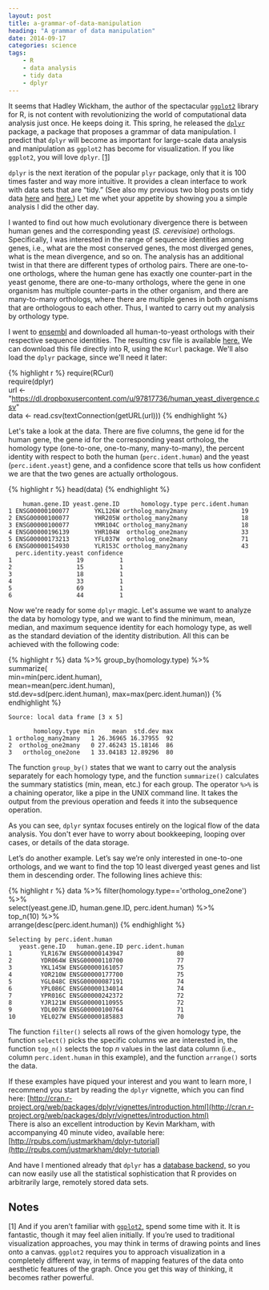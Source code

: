 ```yaml
---
layout: post
title: a-grammar-of-data-manipulation
heading: "A grammar of data manipulation"
date: 2014-09-17
categories: science
tags:
    - R
    - data analysis
    - tidy data
    - dplyr
---
```

It seems that Hadley Wickham, the author of the spectacular [`ggplot2`](http://ggplot2.org/) library for R, is not content with revolutionizing the world of computational data analysis just once. He keeps doing it. This spring, he released the [`dplyr`](http://cran.r-project.org/web/packages/dplyr/index.html) package, a package that proposes a grammar of data manipulation. I predict that `dplyr` will become as important for large-scale data analysis and manipulation as `ggplot2` has become for visualization. If you like `ggplot2`, you will love `dplyr`. [[1]](#note1)

<!--more-->

`dplyr` is the next iteration of the popular `plyr` package, only that it is 100 times faster and way more intuitive. It provides a clean interface to work with data sets that are “tidy.” (See also my previous two blog posts on tidy data [here](/blog/2014/7/20/keep-your-data-tidy) and [here.](/blog/2014/7/21/keep-your-data-tidy-part-ii)) Let me whet your appetite by showing you a simple analysis I did the other day.

I wanted to find out how much evolutionary divergence there is between human genes and the corresponding yeast (*S. cerevisiae*) orthologs. Specifically, I was interested in the range of sequence identities among genes, i.e., what are the most conserved genes, the most diverged genes, what is the mean divergence, and so on. The analysis has an additional twist in that there are different types of ortholog pairs. There are one-to-one orthologs, where the human gene has exactly one counter-part in the yeast genome, there are one-to-many orthologs, where the gene in one organism has multiple counter-parts in the other organism, and there are many-to-many orthologs, where there are multiple genes in both organisms that are orthologous to each other. Thus, I wanted to carry out my analysis by orthology type.

I went to [ensembl](http://www.ensembl.org/index.html) and downloaded all human-to-yeast orthologs with their respective sequence identities. The resulting csv file is available [here.](https://dl.dropboxusercontent.com/u/97817736/human_yeast_divergence.csv) We can download this file directly into R, using the `RCurl` package. We'll also load the `dplyr` package, since we'll need it later:

{% highlight r %}
require(RCurl)  
require(dplyr)  
url <- "https://dl.dropboxusercontent.com/u/97817736/human_yeast_divergence.csv"    
data <- read.csv(textConnection(getURL(url)))
{% endhighlight %}

Let's take a look at the data. There are five columns, the gene id for the human gene, the gene id for the
corresponding yeast ortholog, the homology type (one-to-one, one-to-many, many-to-many), the percent identity with respect to both the human (`perc.ident.human`) and the yeast (`perc.ident.yeast`) gene, and a confidence score that tells us how confident we are that the two genes are actually orthologous.

{% highlight r %}
head(data)
{% endhighlight %}

        human.gene.ID yeast.gene.ID      homology.type perc.ident.human  
    1 ENSG00000100077       YKL126W ortholog_many2many               19  
    2 ENSG00000100077       YHR205W ortholog_many2many               18  
    3 ENSG00000100077       YMR104C ortholog_many2many               18  
    4 ENSG00000196139       YHR104W  ortholog_one2many               33  
    5 ENSG00000173213       YFL037W  ortholog_one2many               71  
    6 ENSG00000154930       YLR153C ortholog_many2many               43  
      perc.identity.yeast confidence  
    1                  19          1  
    2                  15          1  
    3                  18          1  
    4                  33          1  
    5                  69          1  
    6                  44          1  


Now we're ready for some `dplyr` magic. Let's assume we want to analyze the data by homology type, and we want to find the minimum, mean, median, and maximum sequence identity for each homology type, as well as the standard deviation of the identity distribution. All this can be achieved with the following code:

{% highlight r %}
data %>% group_by(homology.type) %>%  
    summarize(  
        min=min(perc.ident.human),  
        mean=mean(perc.ident.human),  
        std.dev=sd(perc.ident.human),
        max=max(perc.ident.human))
{% endhighlight %}

    Source: local data frame [3 x 5]
    
           homology.type min     mean  std.dev max
    1 ortholog_many2many   1 26.36965 16.37955  92
    2  ortholog_one2many   0 27.46243 15.18146  86
    3   ortholog_one2one   1 33.04183 12.89296  80


The function `group_by()` states that we want to carry out the analysis separately for each homology type, and the function `summarize()` calculates the summary statistics (min, mean, etc.) for each group. The operator `%>%` is a chaining operator, like a pipe in the UNIX command line. It takes the output from the previous operation and feeds it into the subsequence operation. 

As you can see, `dplyr` syntax focuses entirely on the logical flow of the data analysis. You don't ever have to worry about bookkeeping, looping over cases, or details of the data storage.

Let’s do another example. Let’s say we’re only interested in one-to-one orthologs, and we want to find the top 10 least diverged yeast genes and list them in descending order. The following lines achieve this:


{% highlight r %}
data %>% filter(homology.type=='ortholog_one2one') %>%  
    select(yeast.gene.ID, human.gene.ID, perc.ident.human) %>%  
    top_n(10) %>%   
    arrange(desc(perc.ident.human))
{% endhighlight %}

    Selecting by perc.ident.human  
       yeast.gene.ID   human.gene.ID perc.ident.human  
    1        YLR167W ENSG00000143947               80  
    2        YDR064W ENSG00000110700               77  
    3        YKL145W ENSG00000161057               75  
    4        YOR210W ENSG00000177700               75  
    5        YGL048C ENSG00000087191               74  
    6        YPL086C ENSG00000134014               74  
    7        YPR016C ENSG00000242372               72  
    8        YJR121W ENSG00000110955               72  
    9        YDL007W ENSG00000100764               71  
    10       YEL027W ENSG00000185883               70  

The function `filter()` selects all rows of the given homology type, the function `select()` picks the specific columns we are interested in, the function `top_n()` selects the top *n* values in the last data column (i.e., column `perc.ident.human` in this example), and the function `arrange()` sorts the data.

If these examples have piqued your interest and you want to learn more, I recommend you start by reading the `dplyr` vignette, which you can find here: [http://cran.r-project.org/web/packages/dplyr/vignettes/introduction.html](http://cran.r-project.org/web/packages/dplyr/vignettes/introduction.html)  
There is also an excellent introduction by Kevin Markham, with accompanying 40 minute video, available here: [http://rpubs.com/justmarkham/dplyr-tutorial](http://rpubs.com/justmarkham/dplyr-tutorial)

And have I mentioned already that `dplyr` has a [database backend,]( http://cran.rstudio.com/web/packages/dplyr/vignettes/databases.html) so you can now easily use all the statistical sophistication that R provides on arbitrarily large, remotely stored data sets.

## Notes
[1]<a id="note1"></a> And if you aren’t familiar with [`ggplot2`,](http://ggplot2.org/) spend some time with it. It is fantastic, though it may feel alien initially. If you’re used to traditional visualization approaches, you may think in terms of drawing points and lines onto a canvas. `ggplot2` requires you to approach visualization in a completely different way, in terms of mapping features of the data onto aesthetic features of the graph. Once you get this way of thinking, it becomes rather powerful.

